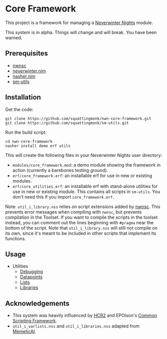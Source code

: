 # Core Framework

This project is a framework for managing a [Neverwinter
Nights](https://neverwintervault.org) module.

This system is in alpha. Things will change and will break. You have been
warned.

## Prerequisites
- [nwnsc](https://github.com/nwneetools/nwnsc)
- [neverwinter.nim](https://github.com/niv/neverwinter.nim)
- [nasher.nim](https://github.com/squattingmonk/nasher)
- [sm-utils](https://github.com/squattingmonk/sm-utils)

## Installation
Get the code:
```
git clone https://github.com/squattingmonk/nwn-core-framework.git
git clone https://github.com/squattingmonk/sm-utils.git
```

Run the build script:
```
cd nwn-core-framework
nasher install demo erf utils
```

This will create the following files in your Neverwinter Nights user directory:
- `modules/core_framework.mod`: a demo module showing the framework in action
  (currently a barebones testing ground).
- `erf/core_framework.erf`: an installable erf for use in new or existing
  modules.
- `erf/core_utilities.erf`: an installable erf with stand-alone utilities for
  use in new or existing module. This contains all scripts in `sm-utils`. You
  don't need this if you import `core_framework.erf`.

Note: `util_i_library.nss` relies on script extensions added by
[nwnsc](https://github.com/nwneetools/nwnsc). This prevents error messages when
compiling with `nwnsc`, but prevents compilation in the Toolset. If you want to
compile the scripts in the toolset instead, you can comment out the lines
beginning with `#pragma` near the bottom of the script. Note that
`util_i_library.nss` will still not compile on its own, since it's meant to be
included in other scripts that implement its functions.

## Usage
- Utilities
  - [Debugging](docs/debugging.md)
  - [Datapoints](docs/datapoints.md)
  - [Lists](docs/lists.md)
  - [Libraries](docs/libraries.md)

## Acknowledgements
- This system was heavily influenced by
  [HCR2](https://neverwintervault.org/project/nwn1/script/hcr2-nwn1-core-framework-and-systems-final-nbde-hcr2-15)
  and EPOlson's [Common Scripting
  Framework](https://neverwintervault.org/project/nwn2/script/csf-common-scripting-framework).
- `util_i_varlists.nss` and `util_i_libraries.nss` adapted from
  [MemeticAI](https://sourceforge.net/projects/memeticai/).

